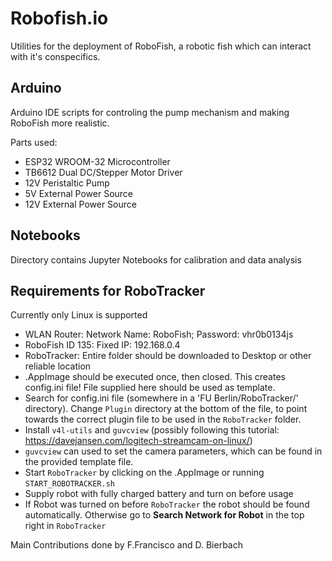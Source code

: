 # Robofish.io
Utilities for the deployment of RoboFish, a robotic fish which can interact with it's conspecifics. 

## Arduino
Arduino IDE scripts for controling the pump mechanism and making RoboFish more realistic.

Parts used:
- ESP32 WROOM-32 Microcontroller
- TB6612 Dual DC/Stepper Motor Driver
- 12V Peristaltic Pump
- 5V External Power Source
- 12V External Power Source

## Notebooks
Directory contains Jupyter Notebooks for calibration and data analysis

## Requirements for RoboTracker 
Currently only Linux is supported
- WLAN Router: Network Name: RoboFish; Password: vhr0b0134js
- RoboFish ID 135: Fixed IP: 192.168.0.4
- RoboTracker: Entire folder should be downloaded to Desktop or other reliable location
- .AppImage should be executed once, then closed. This creates config.ini file! File supplied here should be used as template. 
- Search for config.ini file (somewhere in a 'FU Berlin/RoboTracker/' directory). Change ```Plugin``` directory at the bottom of the file, to point towards the correct plugin file to be used in the ```RoboTracker``` folder.
- Install ```v4l-utils``` and ```guvcview``` (possibly following this tutorial: https://davejansen.com/logitech-streamcam-on-linux/)
- ```guvcview``` can used to set the camera parameters, which can be found in the provided template file.
- Start ```RoboTracker``` by clicking on the .AppImage or running ```START_ROBOTRACKER.sh```
- Supply robot with fully charged battery and turn on before usage 
- If Robot was turned on before ```RoboTracker``` the robot should be found automatically. Otherwise go to **Search Network for Robot** in the top right in ```RoboTracker```
   
Main Contributions done by F.Francisco and D. Bierbach


